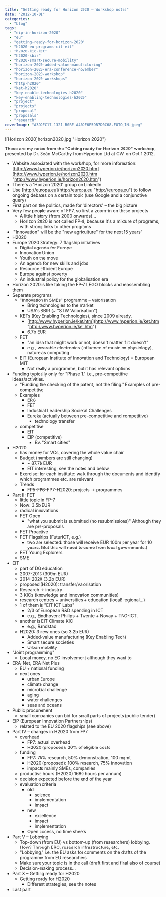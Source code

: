 ```yaml
---
title: "Getting ready for Horizon 2020 – Workshop notes"
date: "2012-10-01"
categories:
  - "blog"
tags:
  - "eip-in-horizon-2020"
  - "eu"
  - "getting-ready-for-horizon-2020"
  - "h2020-eu-programs-cit-eit"
  - "h2020-kic-ket"
  - "h2020-sbir"
  - "h2020-smart-secure-mobility"
  - "horizon-2020-added-value-manufacturing"
  - "horizon-2020-era-conference-november"
  - "horizon-2020-workshop"
  - "horizon-2020-workshops"
  - "http-h2020"
  - "ket-h2020"
  - "key-enable-technologies-h2020"
  - "key-enabling-technologies-h2020"
  - "project"
  - "projects"
  - "proposal"
  - "proposals"
  - "research"
coverImage: "A3D9EC17-1321-B0BE-A40DF6F59B7D0C68.FOTO_IN.jpeg"
---
```


![Horizon 2020]horizon2020.jpg "Horizon 2020")

These are my notes from the "Getting ready for Horizon 2020" workshop, presented by Dr. Seán McCarthy from Hyperion Ltd at CWI on Oct 1 2012.<!--more-->

- Website associated with the workshop, for more information: [http://www.hyperion.ie/horizon2020.htm](http://www.hyperion.ie/horizon2020.htm "http://www.hyperion.ie/horizon2020.htm")
- There's a 'Horizon 2020' group on LinkedIn
- Use [http://europa.eu](http://europa.eu "http://europa.eu") to follow ongoing debates on a certain topic (use Google and a conjunctive query)
- First part on the politics, made for 'directors' – the big picture
- Very few people aware of FP7, so first a zoom-in on these projects
  - A little history (from 2000 onwards)...
  - Horizon 2020 is not called FP-8, because it's a mixture of programs, with strong links to other programs
- '"Innovation" will be the "new agriculture" for the next 15 years'
- H2020
- Europe 2020 Strategy: 7 flagship initiatives
  - Digital agenda for Europe
  - Innovation Union
  - Youth on the move
  - An agenda for new skills and jobs
  - Resource efficient Europe
  - Europe against poverty
  - An industrial policy for the globalisation era
- Horizon 2020 is like taking the FP-7 LEGO blocks and reassembling them
- Separate programs
  - "Innovation in SMEs" programme – valorisation
    - Bring technologies to the market
    - USA's SBIR (~ "STW Valorisation")
  - KETs (Key Enabling Technologies), since 2009 already.
    - [http://www.hyperion.ie/ket.htm](http://www.hyperion.ie/ket.htm "http://www.hyperion.ie/ket.htm")
    - 6.7b EUR
  - FET
    - "an idea that might work or not, doesn't matter if it doesn't"
    - e.g., wearable electronics (influence of music on physiology), nature as computing
  - EIT (European Institute of Innovation and Technology) = European MIT
    - Not really a programme, but it has relevant options
- Funding typically only for "Phase 1," i.e., pre-competitive ideas/activities.
  - "Funding the checking of the patent, not the filing." Examples of pre-competitive
  - Examples
    - ERC
    - FET
    - Industrial Leadership Societal Challenges
    - Eureka (actually between pre-competitive and competitive)
      - technology transfer
  - competitive
    - EIT
    - EIP (competitive)
      - Bv. "Smart cities"
- H2020
  - has money for VCs, covering the whole value chain
  - Budget (numbers are still changing)
    - ~ 87.7b EUR
    - EIT interesting, see the notes and below
  - Exercise: for each institute: walk through the documents and identify which programmes etc. are relevant
  - Trends
    - FP5-FP6-FP7-H2020: projects -> programmes
- Part II: FET
  - little topic in FP-7
  - Now: 3.5b EUR
  - radical innovations
  - FET Open
    - "what you submit is submitted (no resubmissions)" Although they are pre-proposals
  - FET Proactive
  - FET Flagships (FuturICT, e.g.)
    - two are selected: those will receive EUR 100m per year for 10 years. (But this will need to come from local governments.)
  - FET Young Explorers
  - SME
- EIT
  - part of DG education
  - 2007-2013 (309m EUR)
  - 2014-2020 (3.2b EUR)
  - proposed (H2020): transfer/valorisation
  - Research -> industry
  - 3 KICs (knowledge and innovation communities)
  - research centres + universities + education (local! regional...)
  - 1 of them is "EIT ICT Labs"
    - 2/3 of European R&D spending in ICT
    - e.g., Eindhoven: Philips + Twente + Novay + TNO-ICT.
  - another is EIT Climate KIC
    - e.g., Randstad
  - H2020: 3 new ones (so 3.2b EUR)
    - Added-value manufacturing (Key Enabling Tech)
    - Smart secure societies
    - Urban mobility
- "Joint programming"
  - Local money, no EC involvement although they want to
- ERA-Net, ERA-Net Plus
  - EU + national funding
  - next ones
    - urban Europe
    - climate change
    - microbial challenge
    - aging
    - water challenges
    - seas and oceans
- Public procurement
  - small companies can bid for small parts of projects (public tender)
- EIP (European Innovation Partnerships)
  - related to the EU 2020 flagships (see above)
- Part IV – changes in H2020 from FP7
  - overhead
    - FP7: actual overhead
    - H2020 (proposed): 20% of eligible costs
  - funding
    - FP7: 75% research, 50% demonstration, 100 mgmt
    - H2020 (proposed): 100% research, 75% innovation
    - impacts mainly SMEs, companies
  - productive hours (H2020) 1680 hours per annum)
  - decision expected before the end of the year
  - evaluation criteria
    - old
      - science
      - implementation
      - impact
    - new
      - excellence
      - impact
      - implementation
    - Open access, no time sheets
- Part V – Lobbying
  - Top-down (from EU) vs bottom-up (from researchers) lobbying. How? Through ERC, research infrastructure, etc.
  - "Lobbying," i.e. the EU asks for comments on the drafts of the programme from EU researchers
  - Make sure your topic is in the call (draft first and final also of course)
  - Decision-making process…
- Part X – Getting ready for H2020
  - Getting ready for H2020
    - Different strategies, see the notes
- Last part
